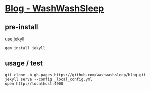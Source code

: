 [Blog - WashWashSleep](http://washwashsleep.github.io/blog/)
=========

## pre-install

use [jekyll](http://jekyllrb.com/)

```
gem install jekyll
```

## usage / test

```
git clone -b gh-pages https://github.com/washwashsleep/blog.git
jekyll serve --config _local_config.yml
open http://localhost:4000
```
